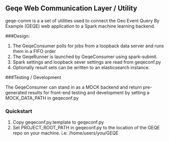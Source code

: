 ## Geqe Web Communication Layer / Utility

geqe-comm is a a set of utilities used to connect the Geo Event Query By Example (GEQE) web application to a Spark machine learning backend.


###Design:

1. The GeqeConsumer polls for jobs from a loopback data server and runs them in a FIFO order
2. The GeqeRunner is launched by GeqeConsumer using spark-submit.
3. Spark settings and loopback sever settings are read from geqeconf.py
4. Optionally result sets can be written to an elasticsearch instance.


###Testing / Development

The GeqeConsumer can stand in as a MOCK backend and return pre-generated results for front-end
testing and development by setting a MOCK_DATA_PATH in geqeconf.py


### Quickstart

1. Copy geqeconf.py.template to geqeconf.py
2.  Set PROJECT_ROOT_PATH in geqeconf.py to the location of the GEQE repo on your machine.  i.e: /home/users/you/GEQE  

